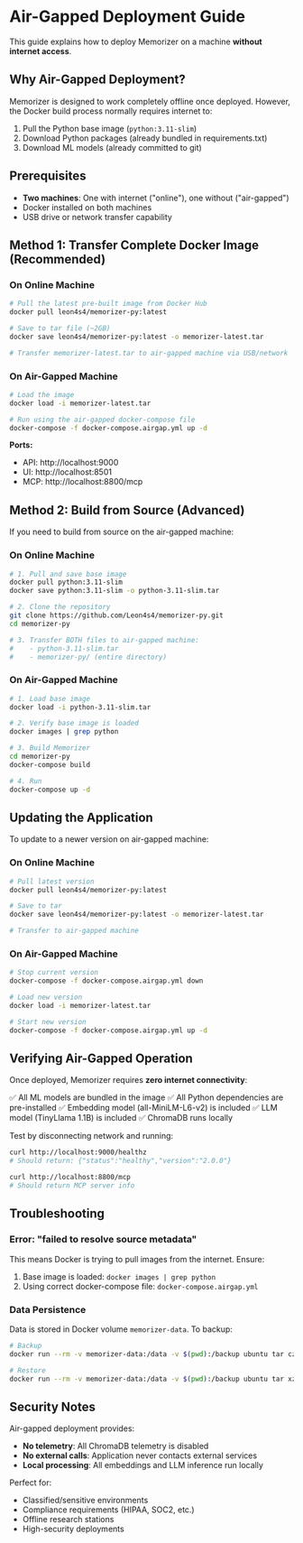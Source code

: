 # Air-Gapped Deployment Guide

This guide explains how to deploy Memorizer on a machine **without internet access**.

## Why Air-Gapped Deployment?

Memorizer is designed to work completely offline once deployed. However, the Docker build process normally requires internet to:
1. Pull the Python base image (`python:3.11-slim`)
2. Download Python packages (already bundled in requirements.txt)
3. Download ML models (already committed to git)

## Prerequisites

- **Two machines**: One with internet ("online"), one without ("air-gapped")
- Docker installed on both machines
- USB drive or network transfer capability

## Method 1: Transfer Complete Docker Image (Recommended)

### On Online Machine

```bash
# Pull the latest pre-built image from Docker Hub
docker pull leon4s4/memorizer-py:latest

# Save to tar file (~2GB)
docker save leon4s4/memorizer-py:latest -o memorizer-latest.tar

# Transfer memorizer-latest.tar to air-gapped machine via USB/network
```

### On Air-Gapped Machine

```bash
# Load the image
docker load -i memorizer-latest.tar

# Run using the air-gapped docker-compose file
docker-compose -f docker-compose.airgap.yml up -d
```

**Ports:**
- API: http://localhost:9000
- UI: http://localhost:8501
- MCP: http://localhost:8800/mcp

## Method 2: Build from Source (Advanced)

If you need to build from source on the air-gapped machine:

### On Online Machine

```bash
# 1. Pull and save base image
docker pull python:3.11-slim
docker save python:3.11-slim -o python-3.11-slim.tar

# 2. Clone the repository
git clone https://github.com/Leon4s4/memorizer-py.git
cd memorizer-py

# 3. Transfer BOTH files to air-gapped machine:
#    - python-3.11-slim.tar
#    - memorizer-py/ (entire directory)
```

### On Air-Gapped Machine

```bash
# 1. Load base image
docker load -i python-3.11-slim.tar

# 2. Verify base image is loaded
docker images | grep python

# 3. Build Memorizer
cd memorizer-py
docker-compose build

# 4. Run
docker-compose up -d
```

## Updating the Application

To update to a newer version on air-gapped machine:

### On Online Machine

```bash
# Pull latest version
docker pull leon4s4/memorizer-py:latest

# Save to tar
docker save leon4s4/memorizer-py:latest -o memorizer-latest.tar

# Transfer to air-gapped machine
```

### On Air-Gapped Machine

```bash
# Stop current version
docker-compose -f docker-compose.airgap.yml down

# Load new version
docker load -i memorizer-latest.tar

# Start new version
docker-compose -f docker-compose.airgap.yml up -d
```

## Verifying Air-Gapped Operation

Once deployed, Memorizer requires **zero internet connectivity**:

✅ All ML models are bundled in the image
✅ All Python dependencies are pre-installed
✅ Embedding model (all-MiniLM-L6-v2) is included
✅ LLM model (TinyLlama 1.1B) is included
✅ ChromaDB runs locally

Test by disconnecting network and running:

```bash
curl http://localhost:9000/healthz
# Should return: {"status":"healthy","version":"2.0.0"}

curl http://localhost:8800/mcp
# Should return MCP server info
```

## Troubleshooting

### Error: "failed to resolve source metadata"

This means Docker is trying to pull images from the internet. Ensure:
1. Base image is loaded: `docker images | grep python`
2. Using correct docker-compose file: `docker-compose.airgap.yml`

### Data Persistence

Data is stored in Docker volume `memorizer-data`. To backup:

```bash
# Backup
docker run --rm -v memorizer-data:/data -v $(pwd):/backup ubuntu tar czf /backup/memorizer-backup.tar.gz -C /data .

# Restore
docker run --rm -v memorizer-data:/data -v $(pwd):/backup ubuntu tar xzf /backup/memorizer-backup.tar.gz -C /data
```

## Security Notes

Air-gapped deployment provides:
- **No telemetry**: All ChromaDB telemetry is disabled
- **No external calls**: Application never contacts external services
- **Local processing**: All embeddings and LLM inference run locally

Perfect for:
- Classified/sensitive environments
- Compliance requirements (HIPAA, SOC2, etc.)
- Offline research stations
- High-security deployments
